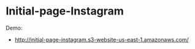 # Initial-page-Instagram

Demo:

- http://initial-page-instagram.s3-website-us-east-1.amazonaws.com/
